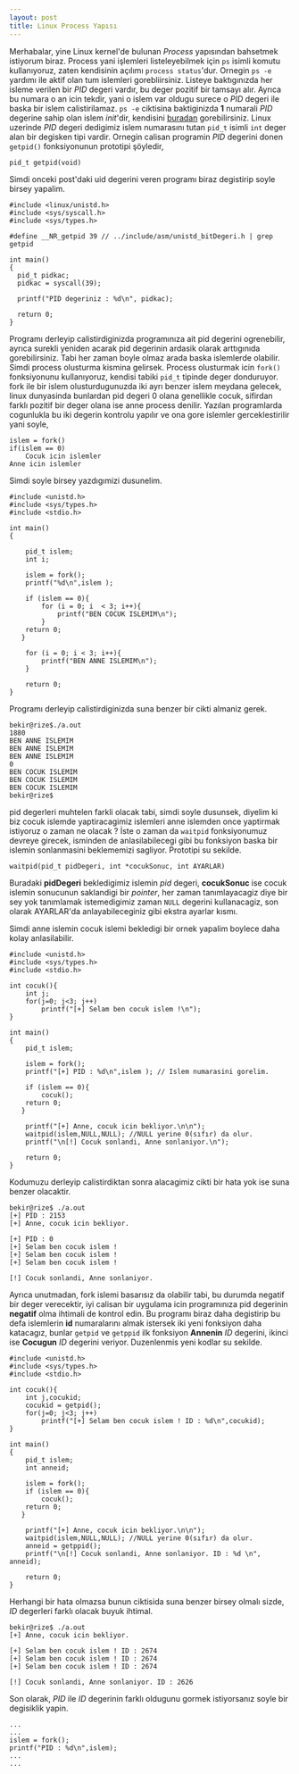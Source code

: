 ```yaml
---
layout: post
title: Linux Process Yapısı
---
```


Merhabalar, yine Linux kernel'de bulunan *Process* yapısından bahsetmek istiyorum biraz. Process yani işlemleri listeleyebilmek için `ps` isimli komutu kullanıyoruz, zaten kendisinin açılımı `process status`'dur. Ornegin `ps -e` yardımı ile aktif olan tum islemleri gorebliirsiniz. Listeye baktıgınızda her isleme verilen bir *PID* degeri vardır, bu deger pozitif bir tamsayı alır. Ayrıca bu numara o an icin tekdir, yani o islem var oldugu surece o *PID* degeri ile baska bir islem calistirilamaz. `ps -e` ciktisina baktiginizda **1** numarali *PID* degerine sahip olan islem *init*'dir, kendisini [buradan](http://lxr.free-electrons.com/source/init/main.c) gorebilirsiniz. Linux uzerinde *PID* degeri dedigimiz islem numarasını tutan `pid_t` isimli `int` deger alan bir degisken tipi vardir. Ornegin calisan programin *PID* degerini donen `getpid()` fonksiyonunun prototipi şöyledir,

    pid_t getpid(void)

Simdi onceki post'daki uid degerini veren programı biraz degistirip soyle birsey yapalim.

    #include <linux/unistd.h>
    #include <sys/syscall.h>
    #include <sys/types.h> 

    #define __NR_getpid 39 // ../include/asm/unistd_bitDegeri.h | grep getpid

    int main()
    {
      pid_t pidkac; 
      pidkac = syscall(39); 

      printf("PID degeriniz : %d\n", pidkac);

      return 0;
    }

Programı derleyip calistirdiginizda programınıza ait pid degerini ogrenebilir, ayrıca surekli yeniden acarak pid degerinin ardasik olarak arttıgınıda gorebilirsiniz. Tabi her zaman boyle olmaz arada baska islemlerde olabilir. Simdi process olusturma kismina gelirsek. Process olusturmak icin `fork()` fonksiyonunu kullanıyoruz, kendisi tabiki `pid_t` tipinde deger donduruyor. fork ile bir islem olusturdugunuzda iki ayrı benzer islem meydana gelecek, linux dunyasinda bunlardan pid degeri 0 olana genellikle cocuk, sifirdan farklı pozitif bir deger olana ise anne process denilir. Yazılan programlarda cogunlukla bu iki degerin kontrolu yapılır ve ona gore islemler gerceklestirilir yani soyle,

    islem = fork()
    if(islem == 0)
        Cocuk icin islemler
    Anne icin islemler

Simdi soyle birsey yazdıgımizi dusunelim.

    #include <unistd.h>
    #include <sys/types.h>
    #include <stdio.h>

    int main()
    {

        pid_t islem;
        int i;

        islem = fork();
        printf("%d\n",islem );

        if (islem == 0){
            for (i = 0; i  < 3; i++){
            	printf("BEN COCUK ISLEMIM\n");
            }
        return 0;
       }

        for (i = 0; i < 3; i++){
        	printf("BEN ANNE ISLEMIM\n");
        }

        return 0;
    }

Programı derleyip calistirdiginizda suna benzer bir cikti almaniz gerek.

    bekir@rize$./a.out 
    1880
    BEN ANNE ISLEMIM
    BEN ANNE ISLEMIM
    BEN ANNE ISLEMIM
    0
    BEN COCUK ISLEMIM
    BEN COCUK ISLEMIM
    BEN COCUK ISLEMIM
    bekir@rize$ 

pid degerleri muhtelen farkli olacak tabi, simdi soyle dusunsek, diyelim ki biz cocuk islemde yaptiracagimiz islemleri anne islemden once yaptirmak istiyoruz o zaman ne olacak ? İste o zaman da `waitpid` fonksiyonumuz devreye girecek, isminden de anlasilabilecegi gibi bu fonksiyon baska bir islemin sonlanmasini beklememizi sagliyor. Prototipi su sekilde.

    waitpid(pid_t pidDegeri, int *cocukSonuc, int AYARLAR)

Buradaki **pidDegeri** bekledigimiz islemin *pid* degeri, **cocukSonuc** ise cocuk islemin sonucunun saklandigi bir *pointer*, her zaman tanımlayacagiz diye bir sey yok tanımlamak istemedigimiz zaman `NULL` degerini kullanacagiz, son olarak AYARLAR'da anlayabileceginiz gibi ekstra ayarlar kısmı.

Simdi anne islemin cocuk islemi bekledigi bir ornek yapalim boylece daha kolay anlasilabilir.

    #include <unistd.h>
    #include <sys/types.h>
    #include <stdio.h>

    int cocuk(){
        int j;
    	for(j=0; j<3; j++)
    		printf("[+] Selam ben cocuk islem !\n");
    }

    int main()
    {
        pid_t islem;

        islem = fork();
        printf("[+] PID : %d\n",islem ); // Islem numarasini gorelim.

        if (islem == 0){
        	cocuk();
        return 0;
       }

        printf("[+] Anne, cocuk icin bekliyor.\n\n");
        waitpid(islem,NULL,NULL); //NULL yerine 0(sıfır) da olur.
        printf("\n[!] Cocuk sonlandi, Anne sonlaniyor.\n");

        return 0;
    }

Kodumuzu derleyip calistirdiktan sonra alacagimiz cikti bir hata yok ise suna benzer olacaktir.

    bekir@rize$ ./a.out 
    [+] PID : 2153
    [+] Anne, cocuk icin bekliyor.

    [+] PID : 0
    [+] Selam ben cocuk islem !
    [+] Selam ben cocuk islem !
    [+] Selam ben cocuk islem !

    [!] Cocuk sonlandi, Anne sonlaniyor.


Ayrıca unutmadan, fork islemi basarısız da olabilir tabi, bu durumda negatif bir deger verecektir, iyi calisan bir uygulama icin programınıza pid degerinin **negatif** olma ihtimali de kontrol edin. Bu programı biraz daha degistirip bu defa islemlerin **id** numaralarını almak istersek iki yeni fonksiyon daha katacagız, bunlar `getpid` ve `getppid` ilk fonksiyon **Annenin** *ID* degerini, ikinci ise **Cocugun** *ID* degerini veriyor. Duzenlenmis yeni kodlar su sekilde.

    #include <unistd.h>
    #include <sys/types.h>
    #include <stdio.h>

    int cocuk(){
        int j,cocukid;
        cocukid = getpid();
    	for(j=0; j<3; j++)
    		printf("[+] Selam ben cocuk islem ! ID : %d\n",cocukid);
    }

    int main()
    {
        pid_t islem;
        int anneid;

        islem = fork();
        if (islem == 0){
        	cocuk();
        return 0;
       }

        printf("[+] Anne, cocuk icin bekliyor.\n\n");
        waitpid(islem,NULL,NULL); //NULL yerine 0(sıfır) da olur.
        anneid = getppid();
        printf("\n[!] Cocuk sonlandi, Anne sonlaniyor. ID : %d \n", anneid);

        return 0;
    }

Herhangi bir hata olmazsa bunun ciktisida suna benzer birsey olmalı sizde, *ID* degerleri farklı olacak buyuk ihtimal.

    bekir@rize$ ./a.out 
    [+] Anne, cocuk icin bekliyor.

    [+] Selam ben cocuk islem ! ID : 2674
    [+] Selam ben cocuk islem ! ID : 2674
    [+] Selam ben cocuk islem ! ID : 2674

    [!] Cocuk sonlandi, Anne sonlaniyor. ID : 2626 

Son olarak, *PID* ile *ID* degerinin farklı oldugunu gormek istiyorsanız soyle bir degisiklik yapin.

    ...
    ...
    islem = fork();
    printf("PID : %d\n",islem);
    ...
    ...
